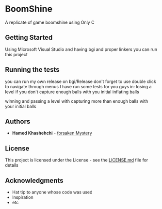 # BoomShine

A replicate of game boomshine using Only C

## Getting Started

Using Microsoft Visual Studio and having bgi and proper linkers you can run this project

## Running the tests

you can run my own release on bgi/Release don't forget to use double click to navigate through menus
I have run some tests for you guys in:
losing a level if you don't capture enough balls with you initial inflating balls

winning and passing a level with capturing more than enough balls with your initial balls

## Authors

* **Hamed Khashehchi** - [forsaken Mystery](https://github.com/forsakenMystery)

## License

This project is licensed under the License - see the [LICENSE.md](LICENSE.md) file for details

## Acknowledgments

* Hat tip to anyone whose code was used
* Inspiration
* etc
